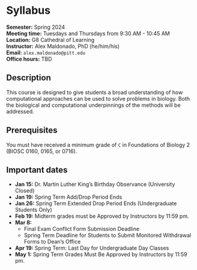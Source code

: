 # Syllabus

**Semester:** Spring 2024
<br>
**Meeting time:** Tuesdays and Thursdays from 9:30 AM - 10:45 AM
<br>
**Location:** G8 Cathedral of Learning
<br>
**Instructor:** Alex Maldonado, PhD (he/him/his)
<br>
**Email:** `alex.maldonado@pitt.edu`
<br>
**Office hours:** TBD

## Description

This course is designed to give students a broad understanding of how computational approaches can be used to solve problems in biology.
Both the biological and computational underpinnings of the methods will be addressed.

## Prerequisites

You must have received a minimum grade of `C` in Foundations of Biology 2 (BIOSC 0160, 0165, or 0716).

## Important dates

-   **Jan 15:** Dr. Martin Luther King’s Birthday Observance (University Closed)
-   **Jan 19:** Spring Term Add/Drop Period Ends
-   **Jan 26:** Spring Term Extended Drop Period Ends (Undergraduate Students Only)
-   **Feb 19:** Midterm grades must be Approved by Instructors by 11:59 pm.
-   **Mar 8:**
    -   Final Exam Conflict Form Submission Deadline
    -   Spring Term Deadline for Students to Submit Monitored Withdrawal Forms to Dean’s Office
-   **Apr 19:** Spring Term: Last Day for Undergraduate Day Classes
-   **May 1:** Spring Term Grades Must Be Approved by Instructors by 11:59 pm.
